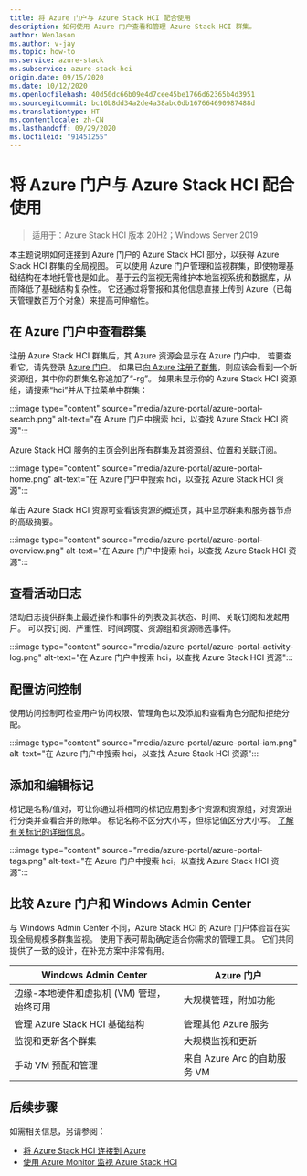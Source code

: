 ```yaml
---
title: 将 Azure 门户与 Azure Stack HCI 配合使用
description: 如何使用 Azure 门户查看和管理 Azure Stack HCI 群集。
author: WenJason
ms.author: v-jay
ms.topic: how-to
ms.service: azure-stack
ms.subservice: azure-stack-hci
origin.date: 09/15/2020
ms.date: 10/12/2020
ms.openlocfilehash: 40d50dc66b09e4d7cee45be1766d62365b4d3951
ms.sourcegitcommit: bc10b8dd34a2de4a38abc0db167664690987488d
ms.translationtype: HT
ms.contentlocale: zh-CN
ms.lasthandoff: 09/29/2020
ms.locfileid: "91451255"
---
```

# <a name="use-the-azure-portal-with-azure-stack-hci"></a>将 Azure 门户与 Azure Stack HCI 配合使用

> 适用于：Azure Stack HCI 版本 20H2；Windows Server 2019

本主题说明如何连接到 Azure 门户的 Azure Stack HCI 部分，以获得 Azure Stack HCI 群集的全局视图。 可以使用 Azure 门户管理和监视群集，即使物理基础结构在本地托管也是如此。 基于云的监视无需维护本地监视系统和数据库，从而降低了基础结构复杂性。 它还通过将警报和其他信息直接上传到 Azure（已每天管理数百万个对象）来提高可伸缩性。

## <a name="view-your-clusters-in-the-azure-portal"></a>在 Azure 门户中查看群集

注册 Azure Stack HCI 群集后，其 Azure 资源会显示在 Azure 门户中。 若要查看它，请先登录 [Azure 门户](https://portal.azure.cn)。 如果已[向 Azure 注册了群集](../deploy/register-with-azure.md)，则应该会看到一个新资源组，其中你的群集名称追加了“-rg”。 如果未显示你的 Azure Stack HCI 资源组，请搜索“hci”并从下拉菜单中群集：

:::image type="content" source="media/azure-portal/azure-portal-search.png" alt-text="在 Azure 门户中搜索 hci，以查找 Azure Stack HCI 资源":::

Azure Stack HCI 服务的主页会列出所有群集及其资源组、位置和关联订阅。

:::image type="content" source="media/azure-portal/azure-portal-home.png" alt-text="在 Azure 门户中搜索 hci，以查找 Azure Stack HCI 资源":::

单击 Azure Stack HCI 资源可查看该资源的概述页，其中显示群集和服务器节点的高级摘要。

:::image type="content" source="media/azure-portal/azure-portal-overview.png" alt-text="在 Azure 门户中搜索 hci，以查找 Azure Stack HCI 资源":::

## <a name="view-the-activity-log"></a>查看活动日志

活动日志提供群集上最近操作和事件的列表及其状态、时间、关联订阅和发起用户。 可以按订阅、严重性、时间跨度、资源组和资源筛选事件。

:::image type="content" source="media/azure-portal/azure-portal-activity-log.png" alt-text="在 Azure 门户中搜索 hci，以查找 Azure Stack HCI 资源":::

## <a name="configure-access-control"></a>配置访问控制

使用访问控制可检查用户访问权限、管理角色以及添加和查看角色分配和拒绝分配。

:::image type="content" source="media/azure-portal/azure-portal-iam.png" alt-text="在 Azure 门户中搜索 hci，以查找 Azure Stack HCI 资源":::

## <a name="add-and-edit-tags"></a>添加和编辑标记

标记是名称/值对，可让你通过将相同的标记应用到多个资源和资源组，对资源进行分类并查看合并的账单。 标记名称不区分大小写，但标记值区分大小写。 [了解有关标记的详细信息](/azure-resource-manager/management/tag-resources)。

:::image type="content" source="media/azure-portal/azure-portal-tags.png" alt-text="在 Azure 门户中搜索 hci，以查找 Azure Stack HCI 资源":::

## <a name="compare-azure-portal-and-windows-admin-center"></a>比较 Azure 门户和 Windows Admin Center

与 Windows Admin Center 不同，Azure Stack HCI 的 Azure 门户体验旨在实现全局规模多群集监视。 使用下表可帮助确定适合你需求的管理工具。 它们共同提供了一致的设计，在补充方案中非常有用。

| Windows Admin Center | Azure 门户 |
| --------------- | --------------- |
| 边缘-本地硬件和虚拟机 (VM) 管理，始终可用 | 大规模管理，附加功能 |
| 管理 Azure Stack HCI 基础结构 | 管理其他 Azure 服务 |
| 监视和更新各个群集 | 大规模监视和更新 |
| 手动 VM 预配和管理 | 来自 Azure Arc 的自助服务 VM |

## <a name="next-steps"></a>后续步骤

如需相关信息，另请参阅：

- [将 Azure Stack HCI 连接到 Azure](../deploy/register-with-azure.md)
- [使用 Azure Monitor 监视 Azure Stack HCI](azure-monitor.md)
